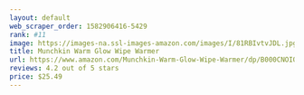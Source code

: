 ```yaml
---
layout: default 
﻿web_scraper_order: 1582906416-5429
rank: #11
image: https://images-na.ssl-images-amazon.com/images/I/81RBIvtvJDL.jpg
title: Munchkin Warm Glow Wipe Warmer
url: https://www.amazon.com/Munchkin-Warm-Glow-Wipe-Warmer/dp/B000CNOIQ2/ref=zg_mw_baby-products_11?_encoding=UTF8&psc=1&refRID=H8PZBTHGT35TKAKMD83D
reviews: 4.2 out of 5 stars
price: $25.49 
---
```

